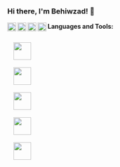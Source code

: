 ### Hi there, I'm Behiwzad! 👋
<a href="https://codesandbox.io/u/anuraghazra">
  <img align="left" alt="Anurag Hazra | CodeSandbox" width="20px" src="https://image.flaticon.com/icons/png/512/174/174855.png" />
</a>
<a href="https://codesandbox.io/u/anuraghazra">
  <img align="left" alt="Anurag Hazra | CodeSandbox" width="20px" src="https://image.flaticon.com/icons/png/512/174/174876.png" />
</a>
<a href="https://codesandbox.io/u/anuraghazra">
  <img align="left" alt="Anurag Hazra | CodeSandbox" width="20px" src="https://image.flaticon.com/icons/png/512/174/174872.png" />
</a>
<a href="https://codesandbox.io/u/anuraghazra">
  <img align="left" alt="Anurag Hazra | CodeSandbox" width="20px" src="https://image.flaticon.com/icons/png/512/174/174857.png" />
</a>

**Languages and Tools:**  

<code>
  <img height="40" src="https://img.icons8.com/color/48/000000/react-native.png">
</code>
<code>
  <img height="40" src="https://img.icons8.com/color/48/000000/react-native.png">
</code>
<code>
  <img height="40" src="https://img.icons8.com/color/48/000000/react-native.png">
</code>
<code>
  <img height="40" src="https://img.icons8.com/color/48/000000/react-native.png">
</code>
<code>
  <img height="40" src="https://img.icons8.com/color/48/000000/react-native.png">
</code>
